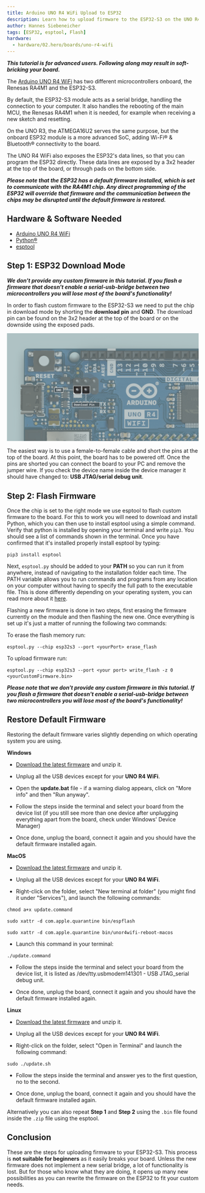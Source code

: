 ```yaml
---
title: Arduino UNO R4 WiFi Upload to ESP32
description: Learn how to upload firmware to the ESP32-S3 on the UNO R4 WiFi
author: Hannes Siebeneicher
tags: [ESP32, esptool, Flash]
hardware:
  - hardware/02.hero/boards/uno-r4-wifi
---
```


***This tutorial is for advanced users. Following along may result in soft-bricking your board.***

The [Arduino UNO R4 WiFi](/hardware/uno-r4-wifi) has two different microcontrollers onboard, the Renesas RA4M1 and the ESP32-S3.

By default, the ESP32-S3 module acts as a serial bridge, handling the connection to your computer. It also handles the rebooting of the main MCU, the Renesas RA4M1 when it is needed, for example when receiving a new sketch and resetting.

On the UNO R3, the ATMEGA16U2 serves the same purpose, but the onboard ESP32 module is a more advanced SoC, adding Wi-Fi® & Bluetooth® connectivity to the board.

The UNO R4 WiFi also exposes the ESP32's data lines, so that you can program the ESP32 directly. These data lines are exposed by a 3x2 header at the top of the board, or through pads on the bottom side.

***Please note that the ESP32 has a default firmware installed, which is set to communicate with the RA4M1 chip. Any direct programming of the ESP32 will override that firmware and the communication between the chips may be disrupted until the default firmware is restored.***

## Hardware & Software Needed

- [Arduino UNO R4 WiFi](/hardware/uno-r4-wifi)
- [Python®](https://www.python.org/downloads/)
- [esptool](https://docs.espressif.com/projects/esptool/en/latest/esp32/)

## Step 1: ESP32 Download Mode

***We don't provide any custom firmware in this tutorial. If you flash a firmware that doesn't enable a serial-usb-bridge between two microcontrollers you will lose most of the board's functionality!***

In order to flash custom firmware to the ESP32-S3 we need to put the chip in download mode by shorting the **download pin** and **GND**. The download pin can be found on the 3x2 header at the top of the board or on the downside using the exposed pads.

![ESP32-S3 download pin](./assets/esp32-data-pins.png)

The easiest way is to use a female-to-female cable and short the pins at the top of the board. At this point, the board has to be powered off. Once the pins are shorted you can connect the board to your PC and remove the jumper wire. If you check the device name inside the device manager it should have changed to: **USB JTAG/serial debug unit**.

## Step 2: Flash Firmware

Once the chip is set to the right mode we use esptool to flash custom firmware to the board. For this to work you will need to download and install Python, which you can then use to install esptool using a simple command. Verify that python is installed by opening your terminal and write ``pip3``. You should see a list of commands shown in the terminal. Once you have confirmed that it's installed properly install esptool by typing:

```
pip3 install esptool
```

Next, `esptool.py` should be added to your **PATH** so you can run it from anywhere, instead of navigating to the installation folder each time. The PATH variable allows you to run commands and programs from any location on your computer without having to specify the full path to the executable file. This is done differently depending on your operating system, you can read more about it [here](https://learn.sparkfun.com/tutorials/configuring-the-path-system-variable/all). 

Flashing a new firmware is done in two steps, first erasing the firmware currently on the module and then flashing the new one. Once everything is set up it's just a matter of running the following two commands:

To erase the flash memory run:
```
esptool.py --chip esp32s3 --port <yourPort> erase_flash
```

To upload firmware run:
```
esptool.py --chip esp32s3 --port <your port> write_flash -z 0 <yourCustomFirmware.bin>
```

***Please note that we don't provide any custom firmware in this tutorial. If you flash a firmware that doesn't enable a serial-usb-bridge between two microcontrollers you will lose most of the board's functionality!***

## Restore Default Firmware

Restoring the default firmware varies slightly depending on which operating system you are using. 

**Windows**

- [Download the latest firmware](https://github.com/arduino/uno-r4-wifi-usb-bridge/releases/download/0.2.0/unor4wifi-update-windows.zip) and unzip it.

- Unplug all the USB devices except for your **UNO R4 WiFi**.

- Open the **update.bat** file - if a warning dialog appears, click on "More info" and then "Run anyway".

-  Follow the steps inside the terminal and select your board from the device list (if you still see more than one device after unplugging everything apart from the board, check under Windows' Device Manager)

-  Once done, unplug the board, connect it again and you should have the default firmware installed again.

**MacOS**

-  [Download the latest firmware](https://github.com/arduino/uno-r4-wifi-usb-bridge/releases/download/0.2.0/unor4wifi-update-macos.zip) and unzip it.

-  Unplug all the USB devices except for your **UNO R4 WiFi**.

-  Right-click on the folder, select "New terminal at folder" (you might find it under "Services"), and launch the following commands:

```
chmod a+x update.command
```

```
sudo xattr -d com.apple.quarantine bin/espflash
```

```
sudo xattr -d com.apple.quarantine bin/unor4wifi-reboot-macos
```

-  Launch this command in your terminal:

```
./update.command
```

-  Follow the steps inside the terminal and select your board from the device list, it is listed as
/dev/tty.usbmodem141301 - USB JTAG_serial debug unit.

-  Once done, unplug the board, connect it again and you should have the default firmware installed again.

**Linux**

-  [Download the latest firmware](https://github.com/arduino/uno-r4-wifi-usb-bridge/releases/download/0.2.0/unor4wifi-update-linux.zip) and unzip it.

-  Unplug all the USB devices except for your **UNO R4 WiFi**.

-  Right-click on the folder, select "Open in Terminal" and launch the following command:

```
sudo ./update.sh
```

-  Follow the steps inside the terminal and answer yes to the first question, no to the second.

-  Once done, unplug the board, connect it again and you should have the default firmware installed again.

Alternatively you can also repeat **Step 1** and **Step 2** using the ``.bin`` file found inside the ``.zip`` file using the esptool.

## Conclusion

These are the steps for uploading firmware to your ESP32-S3. This process is **not suitable for beginners** as it easily breaks your board. Unless the new firmware does not implement a new serial bridge, a lot of functionality is lost. But for those who know what they are doing, it opens up many new possibilities as you can rewrite the firmware on the ESP32 to fit your custom needs.
